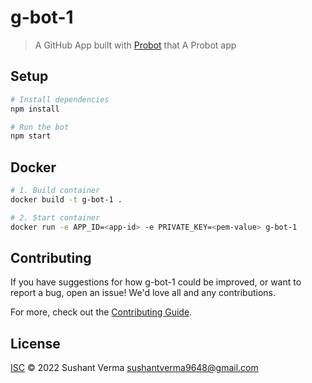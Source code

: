 # g-bot-1

> A GitHub App built with [Probot](https://github.com/probot/probot) that A Probot app

## Setup

```sh
# Install dependencies
npm install

# Run the bot
npm start
```

## Docker

```sh
# 1. Build container
docker build -t g-bot-1 .

# 2. Start container
docker run -e APP_ID=<app-id> -e PRIVATE_KEY=<pem-value> g-bot-1
```

## Contributing

If you have suggestions for how g-bot-1 could be improved, or want to report a bug, open an issue! We'd love all and any contributions.

For more, check out the [Contributing Guide](CONTRIBUTING.md).

## License

[ISC](LICENSE) © 2022 Sushant Verma <sushantverma9648@gmail.com>
